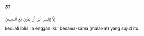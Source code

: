 ##### 31

<span class="ayah">إِلَّآ إِبْلِيسَ أَبَىٰٓ أَن يَكُونَ مَعَ ٱلسَّٰجِدِينَ</span>

<span class="ayah_translation">kecuali iblis. Ia enggan ikut besama-sama (malaikat) yang sujud itu.</span>
